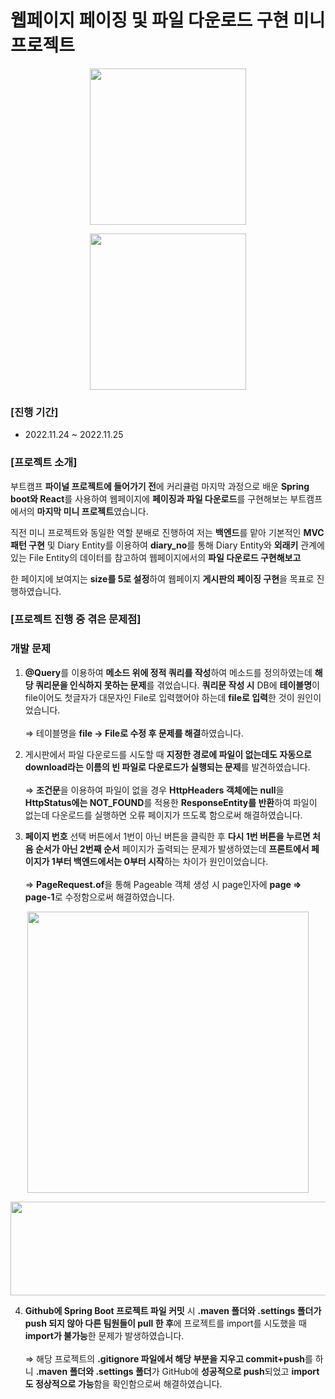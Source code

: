 # 웹페이지 페이징 및 파일 다운로드 구현 미니 프로젝트

<p align="center"><img src="https://user-images.githubusercontent.com/109947297/210170806-87ab9d88-24a7-4857-bace-e83b5f5c8d4c.jpg" height="250"><p>
<p align="center"><img src="https://user-images.githubusercontent.com/109947297/210170808-d82e350a-308f-4e57-bc5f-8dda6350e7dd.jpg" height="250"><p>

### [진행 기간]

- 2022.11.24 ~ 2022.11.25

### [프로젝트 소개]

부트캠프 **파이널 프로젝트에 들어가기 전**에 커리큘럼 마지막 과정으로 배운 **Spring boot와 React**를 사용하여 웹페이지에 **페이징과 파일 다운로드**를 구현해보는 부트캠프에서의 **마지막 미니 프로젝트**였습니다. 

직전 미니 프로젝트와 동일한 역할 분배로 진행하여 저는 **백엔드**를 맡아 기본적인 **MVC패턴 구현** 및 Diary Entity를 이용하여 **diary_no**를 통해 Diary Entity와 **외래키** 관계에 있는 File Entity의 데이터를 참고하여 웹페이지에서의 **파일 다운로드 구현해보고** 

한 페이지에 보여지는 **size를 5로 설정**하여 웹페이지 **게시판의 페이징 구현**을 목표로 진행하였습니다. 

### [프로젝트 진행 중 겪은 문제점]

### 개발 문제

1. **@Query**를 이용하여 **메소드 위에 정적 쿼리를 작성**하여 메소드를 정의하였는데 **해당 쿼리문을 인식하지 못하는 문제**를 겪었습니다.
**쿼리문 작성 시** DB에 **테이블명**이 file이어도 첫글자가 대문자인 File로 입력했어야 하는데 **file로 입력**한 것이 원인이었습니다.
<br><br> ⇒ 테이블명을 **file → File로 수정 후 문제를 해결**하였습니다. 

2. 게시판에서 파일 다운로드를 시도할 때 **지정한 경로에 파일이 없는데도 자동으로 download라는 이름의 빈 파일로 다운로드가 실행되는 문제**를 발견하였습니다.
<br><br> ⇒ **조건문**을 이용하여 파일이 없을 경우 **HttpHeaders 객체에는 null**을 **HttpStatus에는 NOT_FOUND**를 적용한 **ResponseEntity를 반환**하여 파일이 없는데 다운로드를 실행하면 오류 페이지가 뜨도록 함으로써 해결하였습니다.

3. **페이지 번호** 선택 버튼에서 1번이 아닌 버튼을 클릭한 후 **다시 1번 버튼을 누르면 처음 순서가 아닌 2번째 순서** 페이지가 출력되는 문제가 발생하였는데 **프론트에서 페이지가 1부터 백엔드에서는 0부터 시작**하는 차이가 원인이었습니다. 
<br><br> ⇒ **PageRequest.of**을 통해 Pageable 객체 생성 시 page인자에 **page ⇒** **page-1**로 수정함으로써 해결하였습니다.

<p align="center"><img src="https://user-images.githubusercontent.com/109947297/205433146-526cd6bd-fb4f-4d64-97dc-3b142301bf3c.png" height="450"><p>
<p align="center"><img src="https://user-images.githubusercontent.com/109947297/205433150-83ddfd22-010a-49bc-bf49-dfccd7f58aac.png" height="150" width="600"><p>

4. **Github에 Spring Boot 프로젝트 파일 커밋** 시 **.maven 폴더와 .settings 폴더가 push 되지 않아 다른 팀원들이 pull 한 후**에 프로젝트를 import를 시도했을 때 **import가 불가능**한 문제가 발생하였습니다.
<br><br> ⇒ 해당 프로젝트의 **.gitignore 파일에서 해당 부분을 지우고 commit+push**를 하니 **.maven 폴더와 .settings 폴더**가 GitHub에 **성공적으로 push**되었고 **import도 정상적으로 가능**함을 확인함으로써 해결하였습니다.
